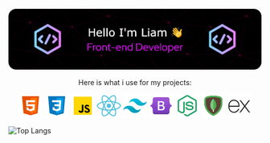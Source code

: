 ![Header](./github-header-image.png)

<p align="center">
Here is what i use for my projects:  </p>
<p align="center">
<img src="./html.png" />  <img src="./css.png" /> <img src="./javascript.png" /> <img src="./react.png" /> <img src="./tailwind.png" /> <img src="./bootstrap.png" />  <img src="./nodejs.png" /> 
<img src="./mongo.png" /> <img src="./expressjs.png" />  
</p>

![Top Langs](https://github-readme-stats.vercel.app/api/top-langs/?username=anuraghazra&layout=compact)


<!--
**LiamPerryman/LiamPerryman** is a ✨ _special_ ✨ repository because its `README.md` (this file) appears on your GitHub profile.

Here are some ideas to get you started:

- 🔭 I’m currently working on ...
- 🌱 I’m currently learning ...
- 👯 I’m looking to collaborate on ...
- 🤔 I’m looking for help with ...
- 💬 Ask me about ...
- 📫 How to reach me: ...
- 😄 Pronouns: ...
- ⚡ Fun fact: ...
-->

